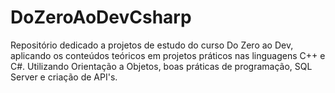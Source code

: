# DoZeroAoDevCsharp
Repositório dedicado a projetos de estudo do curso Do Zero ao Dev, aplicando os conteúdos teóricos em projetos práticos nas linguagens C++ e C#. Utilizando Orientação a Objetos, boas práticas de programação, SQL Server e criação de API's.
